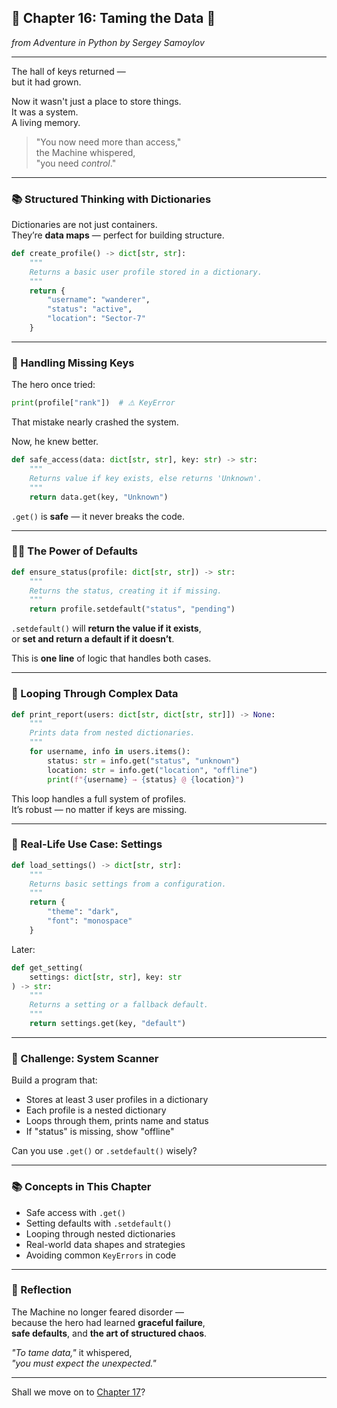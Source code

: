 ## 🧩 Chapter 16: Taming the Data 🧠  
*from Adventure in Python by Sergey Samoylov*

---

The hall of keys returned —  
but it had grown.  

Now it wasn't just a place to store things.  
It was a system.  
A living memory.

> "You now need more than access,"  
> the Machine whispered,  
> "you need *control*."

---

### 📚 Structured Thinking with Dictionaries

Dictionaries are not just containers.  
They’re **data maps** — perfect for building structure.

```python
def create_profile() -> dict[str, str]:
    """
    Returns a basic user profile stored in a dictionary.
    """
    return {
        "username": "wanderer",
        "status": "active",
        "location": "Sector-7"
    }
```

---

### 🚧 Handling Missing Keys

The hero once tried:

```python
print(profile["rank"])  # ⚠️ KeyError
```

That mistake nearly crashed the system.

Now, he knew better.

```python
def safe_access(data: dict[str, str], key: str) -> str:
    """
    Returns value if key exists, else returns 'Unknown'.
    """
    return data.get(key, "Unknown")
```

`.get()` is **safe** — it never breaks the code.

---

### 🧙‍♂️ The Power of Defaults

```python
def ensure_status(profile: dict[str, str]) -> str:
    """
    Returns the status, creating it if missing.
    """
    return profile.setdefault("status", "pending")
```

`.setdefault()` will **return the value if it exists**,  
or **set and return a default if it doesn’t**.

This is **one line** of logic that handles both cases.

---

### 🔁 Looping Through Complex Data

```python
def print_report(users: dict[str, dict[str, str]]) -> None:
    """
    Prints data from nested dictionaries.
    """
    for username, info in users.items():
        status: str = info.get("status", "unknown")
        location: str = info.get("location", "offline")
        print(f"{username} → {status} @ {location}")
```

This loop handles a full system of profiles.  
It’s robust — no matter if keys are missing.

---

### 💬 Real-Life Use Case: Settings

```python
def load_settings() -> dict[str, str]:
    """
    Returns basic settings from a configuration.
    """
    return {
        "theme": "dark",
        "font": "monospace"
    }
```

Later:

```python
def get_setting(
    settings: dict[str, str], key: str
) -> str:
    """
    Returns a setting or a fallback default.
    """
    return settings.get(key, "default")
```

---

### 🧠 Challenge: System Scanner

Build a program that:

- Stores at least 3 user profiles in a dictionary  
- Each profile is a nested dictionary  
- Loops through them, prints name and status  
- If "status" is missing, show "offline"

Can you use `.get()` or `.setdefault()` wisely?

---

### 📚 Concepts in This Chapter

- Safe access with `.get()`  
- Setting defaults with `.setdefault()`  
- Looping through nested dictionaries  
- Real-world data shapes and strategies  
- Avoiding common `KeyErrors` in code

---

### 🧠 Reflection

The Machine no longer feared disorder —  
because the hero had learned **graceful failure**,  
**safe defaults**, and **the art of structured chaos**.

*"To tame data,"* it whispered,  
*"you must expect the unexpected."*

---

Shall we move on to [Chapter 17](Chapter_17.md)?
